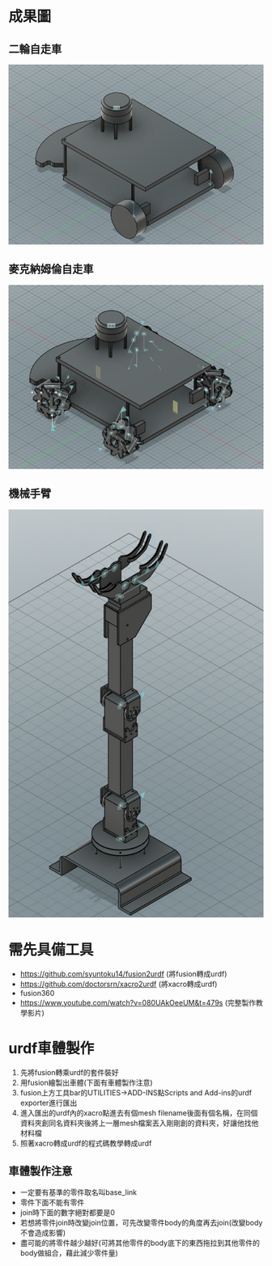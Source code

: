# 成果圖
## 二輪自走車
![二輪自走車](https://github.com/alianlbj23/urdf_model/blob/main/%E8%BB%8A%E9%AB%94%E5%9C%96/%E4%BA%8C%E8%BC%AA%E8%87%AA%E8%B5%B0%E8%BB%8A(%E6%9C%89lidar).png?raw=true)
## 麥克納姆倫自走車
![麥克納姆倫自走車](https://github.com/alianlbj23/urdf_model/blob/main/%E8%BB%8A%E9%AB%94%E5%9C%96/%E9%BA%A5%E5%85%8B%E7%B4%8D%E5%A7%86%E5%80%AB%E8%BB%8A(%E6%9C%89lidar).png?raw=true)
## 機械手臂
![機械手臂](https://github.com/alianlbj23/urdf_model/blob/main/%E8%BB%8A%E9%AB%94%E5%9C%96/%E6%A9%9F%E6%A2%B0%E6%89%8B%E8%87%82.png?raw=true)

# 需先具備工具
* https://github.com/syuntoku14/fusion2urdf (將fusion轉成urdf)
* https://github.com/doctorsrn/xacro2urdf (將xacro轉成urdf)
* fusion360
* https://www.youtube.com/watch?v=080UAkOeeUM&t=479s (完整製作教學影片)
# urdf車體製作
1. 先將fusion轉乘urdf的套件裝好
2. 用fusion繪製出車體(下面有車體製作注意)
3. fusion上方工具bar的UTILITIES->ADD-INS點Scripts and Add-ins的urdf exporter進行匯出
4. 進入匯出的urdf內的xacro點進去有個mesh filename後面有個名稱，在同個資料夾創同名資料夾後將上一層mesh檔案丟入剛剛創的資料夾，好讓他找他材料檔
5. 照著xacro轉成urdf的程式碼教學轉成urdf
## 車體製作注意
* 一定要有基準的零件取名叫base_link
* 零件下面不能有零件
* join時下面的數字絕對都要是0
* 若想將零件join時改變join位置，可先改變零件body的角度再去join(改變body不會造成影響)
* 盡可能的將零件越少越好(可將其他零件的body底下的東西拖拉到其他零件的body做組合，藉此減少零件量)